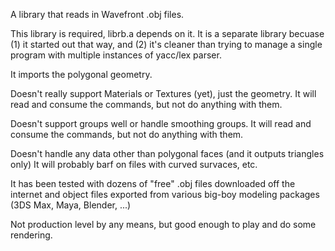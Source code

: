 
A library that reads in Wavefront .obj files.

This library is required, librb.a depends on it. It is a separate library becuase
(1) it started out that way, and (2) it's cleaner than trying to manage a single
program with multiple instances of yacc/lex parser.

It imports the polygonal geometry.

Doesn't really support Materials or Textures (yet), just the geometry. It will
read and consume the commands, but not do anything with them.

Doesn't support groups well or handle smoothing groups. It will read and
consume the commands, but not do anything with them.

Doesn't handle any data other than polygonal faces (and it outputs triangles only)
It will probably barf on files with curved survaces, etc.

It has been tested with dozens of "free" .obj files downloaded off the internet and
object files exported from various big-boy modeling packages (3DS Max, Maya, 
Blender, ...)

Not production level by any means, but good enough to play and do some rendering.

